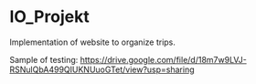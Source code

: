 # IO_Projekt
Implementation of website to organize trips.

Sample of testing:
https://drive.google.com/file/d/18m7w9LVJ-RSNulQbA499QIUKNUuoGTet/view?usp=sharing
